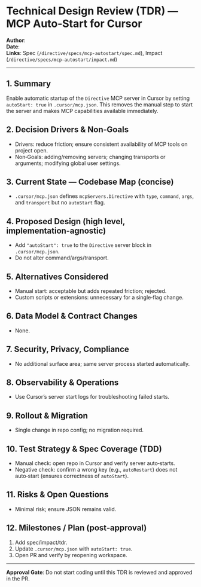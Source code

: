 # Technical Design Review (TDR) — MCP Auto‑Start for Cursor

**Author**: <agent or engineer>  
**Date**: <YYYY-MM-DD>  
**Links**: Spec (`/directive/specs/mcp-autostart/spec.md`), Impact (`/directive/specs/mcp-autostart/impact.md`)

---

## 1. Summary
Enable automatic startup of the `Directive` MCP server in Cursor by setting `autoStart: true` in `.cursor/mcp.json`. This removes the manual step to start the server and makes MCP capabilities available immediately.

## 2. Decision Drivers & Non‑Goals
- Drivers: reduce friction; ensure consistent availability of MCP tools on project open.
- Non‑Goals: adding/removing servers; changing transports or arguments; modifying global user settings.

## 3. Current State — Codebase Map (concise)
- `.cursor/mcp.json` defines `mcpServers.Directive` with `type`, `command`, `args`, and `transport` but no `autoStart` flag.

## 4. Proposed Design (high level, implementation‑agnostic)
- Add `"autoStart": true` to the `Directive` server block in `.cursor/mcp.json`.
- Do not alter command/args/transport.

## 5. Alternatives Considered
- Manual start: acceptable but adds repeated friction; rejected.
- Custom scripts or extensions: unnecessary for a single‑flag change.

## 6. Data Model & Contract Changes
- None.

## 7. Security, Privacy, Compliance
- No additional surface area; same server process started automatically.

## 8. Observability & Operations
- Use Cursor’s server start logs for troubleshooting failed starts.

## 9. Rollout & Migration
- Single change in repo config; no migration required.

## 10. Test Strategy & Spec Coverage (TDD)
- Manual check: open repo in Cursor and verify server auto‑starts.
- Negative check: confirm a wrong key (e.g., `autoRestart`) does not auto‑start (ensures correctness of `autoStart`).

## 11. Risks & Open Questions
- Minimal risk; ensure JSON remains valid.

## 12. Milestones / Plan (post‑approval)
1) Add spec/impact/tdr.  
2) Update `.cursor/mcp.json` with `autoStart: true`.  
3) Open PR and verify by reopening workspace.

---

**Approval Gate**: Do not start coding until this TDR is reviewed and approved in the PR.


